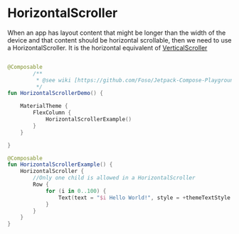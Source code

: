 # HorizontalScroller

When an app has layout content that might be longer than the width of the device and that content should be horizontal scrollable, then we need to use a HorizontalScroller. It is the horizontal equivalent of [VerticalScroller](/foundation/vertical_scroller)

```kotlin

@Composable
        /**
         * @see wiki [https://github.com/Foso/Jetpack-Compose-Playground/HorizontalScroller]
         */
fun HorizontalScrollerDemo() {

    MaterialTheme {
        FlexColumn {
            HorizontalScrollerExample()
        }
    }

}

@Composable
fun HorizontalScrollerExample() {
    HorizontalScroller {
        //Only one child is allowed in a HorizontalScroller
        Row {
            for (i in 0..100) {
                Text(text = "$i Hello World!", style = +themeTextStyle { body1 })
            }
        }
    }
}
```